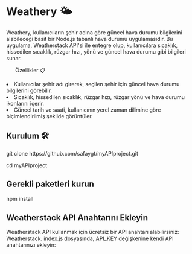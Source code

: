 <h1>Weathery 🌤️</h1> 


Weathery, kullanıcıların şehir adına göre güncel hava durumu bilgilerini alabileceği basit bir Node.js tabanlı hava durumu uygulamasıdır. Bu uygulama, Weatherstack API'si ile entegre olup, kullanıcılara sıcaklık, hissedilen sıcaklık, rüzgar hızı, yönü ve güncel hava durumu gibi bilgileri sunar. 

<ul>Özellikler 📋</ul> 
<li>Kullanıcılar şehir adı girerek, seçilen şehir için güncel hava durumu bilgilerini görebilir.</li>
<li>Sıcaklık, hissedilen sıcaklık, rüzgar hızı, rüzgar yönü ve hava durumu ikonlarını içerir.</li>
<li>Güncel tarih ve saati, kullanıcının yerel zaman dilimine göre biçimlendirilmiş şekilde görüntüler.</li>

<h2>Kurulum 🛠️ </h2>
<p>git clone https://github.com/safaygt/myAPIproject.git</p>
<p>cd myAPIproject</p>

<h2>Gerekli paketleri kurun</h2>
npm install


<h2> Weatherstack API Anahtarını Ekleyin </h2>

Weatherstack API kullanmak için ücretsiz bir API anahtarı alabilirsiniz: Weatherstack.
index.js dosyasında, API_KEY değişkenine kendi API anahtarınızı ekleyin:
